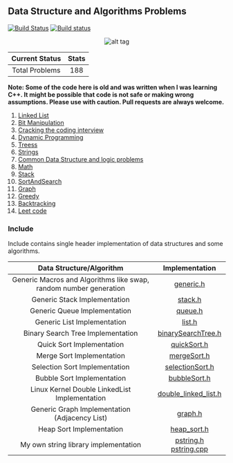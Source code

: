## Data Structure and Algorithms Problems

[![Build Status](https://travis-ci.org/wow2006/algorithms_and_data_structures.svg?branch=master)](https://travis-ci.org/wow2006/algorithms_and_data_structures)
[![Build status](https://ci.appveyor.com/api/projects/status/wcvou0ok66skv6ae?svg=true)](https://ci.appveyor.com/project/wow2006/algorithms-and-data-structures)

<center>

![alt tag](https://raw.githubusercontent.com/mandliya/algorithms_and_ds_playground/master/image.jpg)

| Current Status|     Stats     |
| :------------: | :----------: |
| Total Problems | 188 |

</center>

**Note: Some of the code here is old and was written when I was learning C++. It might be possible that code is not safe or making wrong assumptions. Please use with caution. Pull requests are always welcome.**

1. [Linked List](docs/LinkedList.md)
2. [Bit Manipulation](docs/BitManipulation.md)
3. [Cracking the coding interview](docs/CrackingTheCodingInterview.md)
4. [Dynamic Programming](docs/DynamicProgramming.md)
5. [Treess](docs/Trees.md)
6. [Strings](docs/Strings.md)
7. [Common Data Structure and logic problems](docs/CommonAndLogic.md)
8. [Math](docs/Math.md)
9. [Stack](docs/Stack.md)
10. [SortAndSearch](docs/SortAndSearch.md)
11. [Graph](docs/Graph.md)
12. [Greedy](docs/Greedy.md)
13. [Backtracking](docs/Backtracking.md)
14. [Leet code](docs/LeetCode.md)

### Include
Include contains single header implementation of data structures and some algorithms.

| Data Structure/Algorithm |     Implementation   |
| :------------: | :----------: |
| Generic Macros and Algorithms like swap, random number generation | [generic.h](include/generic.h) |
| Generic Stack Implementation | [stack.h](include/stack.h) |
| Generic Queue Implementation | [queue.h](include/queue.h) |
| Generic List Implementation  | [list.h](include/list.h)  |
| Binary Search Tree Implementation | [binarySearchTree.h](include/binarySearchTree.h) |
| Quick Sort Implementation | [quickSort.h](include/quickSort.h) |
| Merge Sort Implementation | [mergeSort.h](include/mergeSort.h)|
| Selection Sort Implementation | [selectionSort.h](include/selectionSort.h) |
| Bubble Sort Implementation | [bubbleSort.h](include/bubbleSort.h) |
| Linux Kernel Double LinkedList Implementation | [double_linked_list.h](include/double_linked_list.h) |
| Generic Graph Implementation (Adjacency List) | [graph.h](include/graph.h) |
| Heap Sort Implementation | [heap_sort.h](include/heap_sort.h)|
| My own string library implementation | [pstring.h](include/pstring.h) [pstring.cpp](include/pstring.cpp)|

